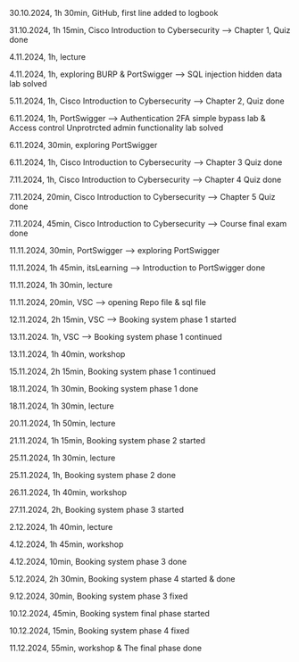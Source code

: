 30.10.2024, 1h 30min, GitHub, first line added to logbook

31.10.2024, 1h 15min, Cisco Introduction to Cybersecurity --> Chapter 1, Quiz done

4.11.2024, 1h, lecture

4.11.2024, 1h, exploring BURP & PortSwigger --> SQL injection hidden data lab solved

5.11.2024, 1h, Cisco Introduction to Cybersecurity --> Chapter 2, Quiz done

6.11.2024, 1h, PortSwigger --> Authentication 2FA simple bypass lab & Access control Unprotrcted admin functionality lab solved

6.11.2024, 30min, exploring PortSwigger

6.11.2024, 1h, Cisco Introduction to Cybersecurity --> Chapter 3 Quiz done

7.11.2024, 1h, Cisco Introduction to Cybersecurity --> Chapter 4 Quiz done

7.11.2024, 20min, Cisco Introduction to Cybersecurity --> Chapter 5 Quiz done

7.11.2024, 45min, Cisco Introduction to Cybersecurity --> Course final exam done

11.11.2024, 30min, PortSwigger --> exploring PortSwigger

11.11.2024, 1h 45min, itsLearning --> Introduction to PortSwigger done

11.11.2024, 1h 30min, lecture

11.11.2024, 20min, VSC --> opening Repo file & sql file

12.11.2024, 2h 15min, VSC --> Booking system phase 1 started

13.11.2024. 1h, VSC --> Booking system phase 1 continued

13.11.2024, 1h 40min, workshop

15.11.2024, 2h 15min, Booking system phase 1 continued

18.11.2024, 1h 30min, Booking system phase 1 done

18.11.2024, 1h 30min, lecture

20.11.2024, 1h 50min, lecture

21.11.2024, 1h 15min, Booking system phase 2 started

25.11.2024, 1h 30min, lecture

25.11.2024, 1h, Booking system phase 2 done

26.11.2024, 1h 40min, workshop

27.11.2024, 2h, Booking system phase 3 started

2.12.2024, 1h 40min, lecture

4.12.2024, 1h 45min, workshop

4.12.2024, 10min, Booking system phase 3 done

5.12.2024, 2h 30min, Booking system phase 4 started & done

9.12.2024, 30min, Booking system phase 3 fixed

10.12.2024, 45min, Booking system final phase started

10.12.2024, 15min, Booking system phase 4 fixed

11.12.2024, 55min, workshop & The final phase done
